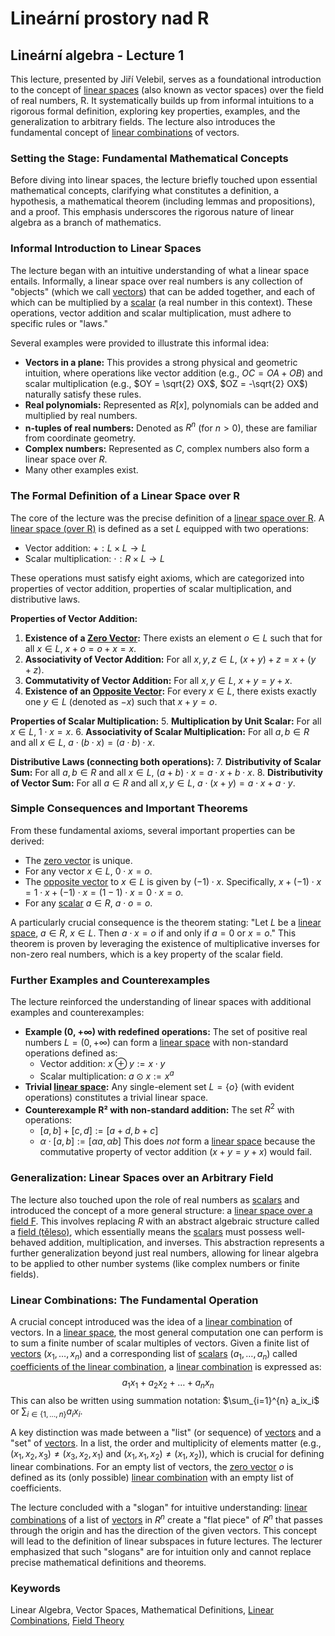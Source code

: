# Lineární prostory nad R
## Lineární algebra - Lecture 1

This lecture, presented by Jiří Velebil, serves as a foundational introduction to the concept of [linear spaces](https://felwiki.basta.one/en/Concepts/line-rn-prostor-nad-r_mc_line-rn-prostor-nad-r) (also known as vector spaces) over the field of real numbers, R. It systematically builds up from informal intuitions to a rigorous formal definition, exploring key properties, examples, and the generalization to arbitrary fields. The lecture also introduces the fundamental concept of [linear combinations](https://felwiki.basta.one/en/Concepts/line-rn-kombinace-linear-combination_mc_line-rn-kombinace-linear-combination) of vectors.

### Setting the Stage: Fundamental Mathematical Concepts

Before diving into linear spaces, the lecture briefly touched upon essential mathematical concepts, clarifying what constitutes a definition, a hypothesis, a mathematical theorem (including lemmas and propositions), and a proof. This emphasis underscores the rigorous nature of linear algebra as a branch of mathematics.

### Informal Introduction to Linear Spaces

The lecture began with an intuitive understanding of what a linear space entails. Informally, a linear space over real numbers is any collection of "objects" (which we call [vectors](https://felwiki.basta.one/en/Concepts/vektor_mc_vektor)) that can be added together, and each of which can be multiplied by a [scalar](https://felwiki.basta.one/en/Concepts/skal-r_mc_skal-r) (a real number in this context). These operations, vector addition and scalar multiplication, must adhere to specific rules or "laws."

Several examples were provided to illustrate this informal idea:
*   **Vectors in a plane:** This provides a strong physical and geometric intuition, where operations like vector addition (e.g., $OC = OA + OB$) and scalar multiplication (e.g., $OY = \sqrt{2} OX$, $OZ = -\sqrt{2} OX$) naturally satisfy these rules.
*   **Real polynomials:** Represented as $R[x]$, polynomials can be added and multiplied by real numbers.
*   **n-tuples of real numbers:** Denoted as $R^n$ (for $n > 0$), these are familiar from coordinate geometry.
*   **Complex numbers:** Represented as $C$, complex numbers also form a linear space over $R$.
*   Many other examples exist.

### The Formal Definition of a Linear Space over R

The core of the lecture was the precise definition of a [linear space over R](https://felwiki.basta.one/en/Concepts/line-rn-prostor-nad-r_mc_line-rn-prostor-nad-r). A [linear space (over R)](https://felwiki.basta.one/en/Concepts/line-rn-prostor-nad-r_mc_line-rn-prostor-nad-r) is defined as a set $L$ equipped with two operations:
*   Vector addition: $+: L \times L \rightarrow L$
*   Scalar multiplication: $\cdot: R \times L \rightarrow L$

These operations must satisfy eight axioms, which are categorized into properties of vector addition, properties of scalar multiplication, and distributive laws.

**Properties of Vector Addition:**
1.  **Existence of a [Zero Vector](https://felwiki.basta.one/en/Concepts/nulov-vektor-zero-vector_mc_nulov-vektor-zero-vector):** There exists an element $o \in L$ such that for all $x \in L$, $x + o = o + x = x$.
2.  **Associativity of Vector Addition:** For all $x, y, z \in L$, $(x + y) + z = x + (y + z)$.
3.  **Commutativity of Vector Addition:** For all $x, y \in L$, $x + y = y + x$.
4.  **Existence of an [Opposite Vector](https://felwiki.basta.one/en/Concepts/opa-n-vektor-opposite-vector_mc_opa-n-vektor-opposite-vector):** For every $x \in L$, there exists exactly one $y \in L$ (denoted as $-x$) such that $x + y = o$.

**Properties of Scalar Multiplication:**
5.  **Multiplication by Unit Scalar:** For all $x \in L$, $1 \cdot x = x$.
6.  **Associativity of Scalar Multiplication:** For all $a, b \in R$ and all $x \in L$, $a \cdot (b \cdot x) = (a \cdot b) \cdot x$.

**Distributive Laws (connecting both operations):**
7.  **Distributivity of Scalar Sum:** For all $a, b \in R$ and all $x \in L$, $(a + b) \cdot x = a \cdot x + b \cdot x$.
8.  **Distributivity of Vector Sum:** For all $a \in R$ and all $x, y \in L$, $a \cdot (x + y) = a \cdot x + a \cdot y$.

### Simple Consequences and Important Theorems

From these fundamental axioms, several important properties can be derived:
*   The [zero vector](https://felwiki.basta.one/en/Concepts/nulov-vektor-zero-vector_mc_nulov-vektor-zero-vector) is unique.
*   For any vector $x \in L$, $0 \cdot x = o$.
*   The [opposite vector](https://felwiki.basta.one/en/Concepts/opa-n-vektor-opposite-vector_mc_opa-n-vektor-opposite-vector) to $x \in L$ is given by $(-1) \cdot x$. Specifically, $x + (-1) \cdot x = 1 \cdot x + (-1) \cdot x = (1 - 1) \cdot x = 0 \cdot x = o$.
*   For any [scalar](https://felwiki.basta.one/en/Concepts/skal-r_mc_skal-r) $a \in R$, $a \cdot o = o$.

A particularly crucial consequence is the theorem stating:
"Let $L$ be a [linear space](https://felwiki.basta.one/en/Concepts/line-rn-prostor-nad-r_mc_line-rn-prostor-nad-r), $a \in R$, $x \in L$. Then $a \cdot x = o$ if and only if $a = 0$ or $x = o$."
This theorem is proven by leveraging the existence of multiplicative inverses for non-zero real numbers, which is a key property of the scalar field.

### Further Examples and Counterexamples

The lecture reinforced the understanding of linear spaces with additional examples and counterexamples:
*   **Example (0, +∞) with redefined operations:** The set of positive real numbers $L = (0, +\infty)$ can form a [linear space](https://felwiki.basta.one/en/Concepts/line-rn-prostor-nad-r_mc_line-rn-prostor-nad-r) with non-standard operations defined as:
    *   Vector addition: $x \oplus y := x \cdot y$
    *   Scalar multiplication: $a \odot x := x^a$
*   **Trivial [linear space](https://felwiki.basta.one/en/Concepts/line-rn-prostor-nad-r_mc_line-rn-prostor-nad-r):** Any single-element set $L = \{o\}$ (with evident operations) constitutes a trivial linear space.
*   **Counterexample R² with non-standard addition:** The set $R^2$ with operations:
    *   $[a, b] + [c, d] := [a+d, b+c]$
    *   $\alpha \cdot [a, b] := [\alpha a, \alpha b]$
    This does *not* form a [linear space](https://felwiki.basta.one/en/Concepts/line-rn-prostor-nad-r_mc_line-rn-prostor-nad-r) because the commutative property of vector addition ($x + y = y + x$) would fail.

### Generalization: Linear Spaces over an Arbitrary Field

The lecture also touched upon the role of real numbers as [scalars](https://felwiki.basta.one/en/Concepts/skal-r_mc_skal-r) and introduced the concept of a more general structure: a [linear space over a field F](https://felwiki.basta.one/en/Concepts/line-rn-prostor-nad-t-lesem-f-linear-space-over-field-f---vector-space-over-field-f). This involves replacing $R$ with an abstract algebraic structure called a [field (těleso)](https://felwiki.basta.one/en/Concepts/t-leso-field_mc_t-leso-field), which essentially means the [scalars](https://felwiki.basta.one/en/Concepts/skal-r_mc_skal-r) must possess well-behaved addition, multiplication, and inverses. This abstraction represents a further generalization beyond just real numbers, allowing for linear algebra to be applied to other number systems (like complex numbers or finite fields).

### Linear Combinations: The Fundamental Operation

A crucial concept introduced was the idea of a [linear combination](https://felwiki.basta.one/en/Concepts/line-rn-kombinace-linear-combination_mc_line-rn-kombinace-linear-combination) of vectors. In a [linear space](https://felwiki.basta.one/en/Concepts/line-rn-prostor-nad-r_mc_line-rn-prostor-nad-r), the most general computation one can perform is to sum a finite number of scalar multiples of vectors. Given a finite list of [vectors](https://felwiki.basta.one/en/Concepts/vektor_mc_vektor) $(x_1, \dots, x_n)$ and a corresponding list of [scalars](https://felwiki.basta.one/en/Concepts/skal-r_mc_skal-r) $(a_1, \dots, a_n)$ called [coefficients of the linear combination](https://felwiki.basta.one/en/Concepts/koeficienty-line-rn-kombinace-coefficients-of-a-linear-combination_mc_koeficienty-lineární-kombinace-coefficients-of-a-linear-combination), a [linear combination](https://felwiki.basta.one/en/Concepts/line-rn-kombinace-linear-combination_mc_line-rn-kombinace-linear-combination) is expressed as:
$$a_1x_1 + a_2x_2 + \dots + a_nx_n$$
This can also be written using summation notation: $\sum_{i=1}^{n} a_ix_i$ or $\sum_{i \in \{1, \dots, n\}} a_ix_i$.

A key distinction was made between a "list" (or sequence) of [vectors](https://felwiki.basta.one/en/Concepts/vektor_mc_vektor) and a "set" of [vectors](https://felwiki.basta.one/en/Concepts/vektor_mc_vektor). In a list, the order and multiplicity of elements matter (e.g., $(x_1, x_2, x_3) \neq (x_3, x_2, x_1)$ and $(x_1, x_1, x_2) \neq (x_1, x_2)$), which is crucial for defining linear combinations. For an empty list of vectors, the [zero vector](https://felwiki.basta.one/en/Concepts/nulov-vektor-zero-vector_mc_nulov-vektor-zero-vector) $o$ is defined as its (only possible) [linear combination](https://felwiki.basta.one/en/Concepts/line-rn-kombinace-linear-combination_mc_line-rn-kombinace-linear-combination) with an empty list of coefficients.

The lecture concluded with a "slogan" for intuitive understanding: [linear combinations](https://felwiki.basta.one/en/Concepts/line-rn-kombinace-linear-combination_mc_line-rn-kombinace-linear-combination) of a list of [vectors](https://felwiki.basta.one/en/Concepts/vektor_mc_vektor) in $R^n$ create a "flat piece" of $R^n$ that passes through the origin and has the direction of the given vectors. This concept will lead to the definition of linear subspaces in future lectures. The lecturer emphasized that such "slogans" are for intuition only and cannot replace precise mathematical definitions and theorems.

### Keywords
Linear Algebra, Vector Spaces, Mathematical Definitions, [Linear Combinations](https://felwiki.basta.one/en/Concepts/line-rn-kombinace-linear-combination_mc_line-rn-kombinace-linear-combination), [Field Theory](https://felwiki.basta.one/en/Concepts/t-leso-field_mc_t-leso-field)